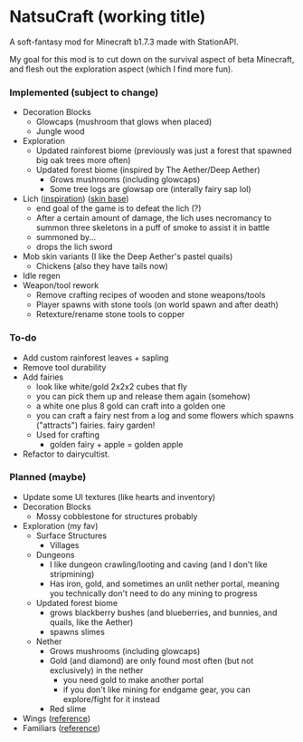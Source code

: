 # NatsuCraft (working title)

A soft-fantasy mod for Minecraft b1.7.3 made with StationAPI.

My goal for this mod is to cut down on the survival aspect of beta Minecraft, and flesh out the exploration aspect (which I find more fun).

### Implemented (subject to change)

- Decoration Blocks
  - Glowcaps (mushroom that glows when placed)
  - Jungle wood
- Exploration
  - Updated rainforest biome (previously was just a forest that spawned big oak trees more often)
  - Updated forest biome (inspired by The Aether/Deep Aether)
    - Grows mushrooms (including glowcaps)
    - Some tree logs are glowsap ore (interally fairy sap lol)
- Lich ([inspiration](https://the-grimoire-of-gaia.fandom.com/wiki/Bone_Knight)) ([skin base](https://namemc.com/skin/adcc6eab0088f51e))
  - end goal of the game is to defeat the lich (?)
  - After a certain amount of damage, the lich uses necromancy to summon three skeletons in a puff of smoke to assist it in battle
  - summoned by...
  - drops the lich sword
- Mob skin variants (I like the Deep Aether's pastel quails)
  - Chickens (also they have tails now)
- Idle regen
- Weapon/tool rework
  - Remove crafting recipes of wooden and stone weapons/tools
  - Player spawns with stone tools (on world spawn and after death)
  - Retexture/rename stone tools to copper

### To-do

- Add custom rainforest leaves + sapling
- Remove tool durability
- Add fairies
  - look like white/gold 2x2x2 cubes that fly
  - you can pick them up and release them again (somehow)
  - a white one plus 8 gold can craft into a golden one
  - you can craft a fairy nest from a log and some flowers which spawns ("attracts") fairies. fairy garden!
  - Used for crafting
    - golden fairy + apple = golden apple
- Refactor to dairycultist.<new title>

### Planned (maybe)

- Update some UI textures (like hearts and inventory)
- Decoration Blocks
  - Mossy cobblestone for structures probably
- Exploration (my fav)
  - Surface Structures
    - Villages
  - Dungeons
    - I like dungeon crawling/looting and caving (and I don't like stripmining)
    - Has iron, gold, and sometimes an unlit nether portal, meaning you technically don't need to do any mining to progress
  - Updated forest biome
    - grows blackberry bushes (and blueberries, and bunnies, and quails, like the Aether)
    - spawns slimes
  - Nether
    - Grows mushrooms (including glowcaps)
    - Gold (and diamond) are only found most often (but not exclusively) in the nether
      - you need gold to make another portal
      - if you don't like mining for endgame gear, you can explore/fight for it instead
    - Red slime
- Wings ([reference](https://www.curseforge.com/minecraft/mc-mods/simple-flight))
- Familiars ([reference](https://www.curseforge.com/minecraft/mc-mods/touhou-little-maid))